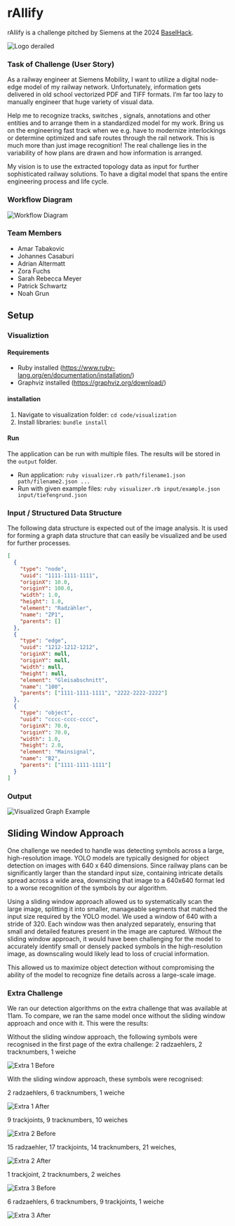 # rAIlify
rAIlify is a challenge pitched by Siemens at the 2024 [BaselHack](https://www.baselhack.ch/). 

![Logo derailed](assets/img/logo_png_w_bg.png)


### Task of Challenge (User Story)
As a railway engineer at Siemens Mobility, I want to utilize a digital node-edge model of my railway network. Unfortunately, information gets delivered in old school vectorized PDF and TIFF formats. I’m far too lazy to manually engineer that huge variety of visual data.

Help me to recognize tracks, switches , signals, annotations and other entities and to arrange them in a standardized model for my work. Bring us on the engineering fast track when we e.g. have to modernize interlockings or determine optimized and safe routes through the rail network. This is much more than just image recognition! The real challenge lies in the variability of how plans are drawn and how information is arranged.

My vision is to use the extracted topology data as input for further sophisticated railway solutions. To have a digital model that spans the entire engineering process and life cycle.

### Workflow Diagram
![Workflow Diagram](documentation/Dataflow_diagram_png.png)

### Team Members 
* Amar Tabakovic
* Johannes Casaburi
* Adrian Altermatt
* Zora Fuchs
* Sarah Rebecca Meyer
* Patrick Schwartz
* Noah Grun

## Setup

### Visualiztion

#### Requirements

- Ruby installed (https://www.ruby-lang.org/en/documentation/installation/)
- Graphviz installed (https://graphviz.org/download/)

#### installation

1. Navigate to visualization folder: `cd code/visualization`
2. Install libraries: `bundle install`

#### Run

The application can be run with multiple files. The results will be stored in the `output` folder.

- Run application: `ruby visualizer.rb path/filename1.json path/filename2.json ...`
- Run with given example files: `ruby visualizer.rb input/example.json input/tiefengrund.json`

### Input / Structured Data Structure

The following data structure is expected out of the image analysis. It is used for forming a graph data structure that
can easily be visualized and be used for further processes.

```json
[
  {
    "type": "node",
    "uuid": "1111-1111-1111",
    "originX": 10.0,
    "originY": 100.0,
    "width": 1.0,
    "height": 1.0,
    "element": "Radzähler",
    "name": "ZP1",
    "parents": []
  },
  {
    "type": "edge",
    "uuid": "1212-1212-1212",
    "originX": null,
    "originY": null,
    "width": null,
    "height": null,
    "element": "Gleisabschnitt",
    "name": "100",
    "parents": ["1111-1111-1111", "2222-2222-2222"]
  },
  {
    "type": "object",
    "uuid": "cccc-cccc-cccc",
    "originX": 70.0,
    "originY": 70.0,
    "width": 1.0,
    "height": 2.0,
    "element": "Mainsignal",
    "name": "B2",
    "parents": ["1111-1111-1111"]
  }
]
```

### Output

![Visualized Graph Example](code/visualization/output/example.png)

## Sliding Window Approach
One challenge we needed to handle was detecting symbols across a large, high-resolution image. YOLO models are typically designed for object detection on images with 640 x 640 dimensions. Since railway plans can be significantly larger than the standard input size, containing intricate details spread across a wide area, downsizing that image to a 640x640 format led to a worse recognition of the symbols by our algorithm. 

Using a sliding window approach allowed us to systematically scan the large image, splitting it into smaller, manageable segments that matched the input size required by the YOLO model. We used a window of 640 with a stride of 320. Each window was then analyzed separately, ensuring that small and detailed features present in the image are captured. Without the sliding window approach, it would have been challenging for the model to accurately identify small or densely packed symbols in the high-resolution image, as downscaling would likely lead to loss of crucial information.

This allowed us to maximize object detection without compromising the ability of the model to recognize fine details across a large-scale image.

### Extra Challenge
We ran our detection algorithms on the extra challenge that was available at 11am. To compare, we ran the same model once without the sliding window approach and once with it. 
This were the results:

Without the sliding window approach, the following symbols were recognised in the first page of the extra challenge:
2 radzaehlers, 2 tracknumbers, 1 weiche

![Extra 1 Before](assets/img/extra1_before.png)

With the sliding window approach, these symbols were recognised:

2 radzaehlers, 6 tracknumbers, 1 weiche

![Extra 1 After](assets/img/extra1_after.png)

9 trackjoints, 9 tracknumbers, 10 weiches

![Extra 2 Before](assets/img/extra3_before.png)

15 radzaehler, 17 trackjoints, 14 tracknumbers, 21 weiches, 

![Extra 2 After](assets/img/extra2_after.png)

1 trackjoint, 2 tracknumbers, 2 weiches

![Extra 3 Before](assets/img/extra2_before.png)

6 radzaehlers, 6 tracknumbers, 9 trackjoints, 1 weiche

![Extra 3 After](assets/img/extra3_after.png)
